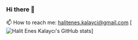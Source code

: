 ### Hi there 👋
📫 How to reach me: halitenes.kalayci@gmail.com
[![Halit Enes Kalaycı's GitHub stats](https://github-readme-stats.vercel.app/api?username=sanchklyc)]
<!--
**Sanchklyc/Sanchklyc** is a ✨ _special_ ✨ repository because its `README.md` (this file) appears on your GitHub profile.

Here are some ideas to get you started:

- 🔭 I’m currently working on ...
- 🌱 I’m currently learning ...
- 👯 I’m looking to collaborate on ...
- 🤔 I’m looking for help with ...
- 💬 Ask me about ...
- 😄 Pronouns: ...
- ⚡ Fun fact: ...
-->
